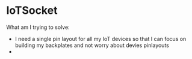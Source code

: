 # IoTSocket

What am I trying to solve:
- I need a single pin layout for all my IoT devices so that I can focus on building my backplates and not worry about devies pinlayouts
- 
